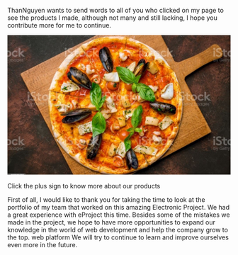 ThanNguyen wants to send words to all of you who clicked on my page to see the products I made,
 although not many and still lacking, I hope you contribute more for me to continue.
 

 <img src="./assets/img/portfolio/pizza3/Mus1.jpg" class="img-fluid" alt="">

Click the plus sign to know more about our products

First of all, I would like to thank you for taking the time to look at the portfolio of my team that worked on this amazing Electronic Project. We had a great experience with eProject this time. Besides some of the mistakes we made in the project, we hope to have more opportunities to expand our knowledge in the world of web development and help the company grow to the top.
 web platform We will try to continue to learn and improve ourselves even more in the future.